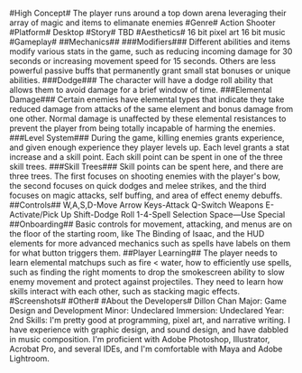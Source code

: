 #High Concept#
The player runs around a top down arena leveraging their array of
magic and items to elimanate enemies
#Genre#
Action Shooter
#Platform#
Desktop
#Story#
TBD
#Aesthetics#
16 bit pixel art
16 bit music
#Gameplay#
##Mechanics##
###Modifiers###
Different abilities and items modify various stats in the game,
such as reducing incoming damage for 30 seconds or increasing movement
speed for 15 seconds. Others are less powerful passive buffs that
permanently grant small stat bonuses or unique abilities.
###Dodge###
The character will have a dodge roll ability that allows them to avoid 
damage for a brief window of time.
###Elemental Damage###
Certain enemies have elemental types that indicate they take reduced damage
from attacks of the same element and bonus damage from one other. Normal damage
is unaffected by these elemental resistances to prevent the player from being
totally incapable of harming the enemies.
###Level System###
During the game, killing enemies grants experience, and given enough experience
they player levels up. Each level grants a stat increase and a skill point. Each
skill point can be spent in one of the three skill trees.
###Skill Trees###
Skill points can be spent here, and there are three trees. The first focuses on 
shooting enemies with the player's bow, the second focuses on quick dodges and melee
strikes, and the third focuses on magic attacks, self buffing, and area of effect 
enemy debuffs.
##Controls##
W,A,S,D-Move
Arrow Keys-Attack
Q-Switch Weapons
E-Activate/Pick Up
Shift-Dodge Roll
1-4-Spell Selection
Space—Use Special
##Onboarding##
Basic controls for movement, attacking, and menus are on the floor of the starting room,
like The Binding of Isaac, and the HUD elements for more advanced mechanics such as spells
have labels on them for what button triggers them. 
##Player Learning##
The player needs to learn elemental matchups such as fire < water, how to efficiently use spells, 
such as finding the right moments to drop the smokescreen ability to slow enemy movement and protect
against projectiles. They need to learn how skills interact with each other, such as stacking magic effects.
#Screenshots#
#Other#
#About the Developers#
Dillon Chan
Major: Game Design and Development
Minor: Undeclared
Immersion: Undeclared
Year: 2nd
Skills: I'm pretty good at programming, pixel art, and narrative writing. I have experience
with graphic design, and sound design, and have dabbled in music composition.
I'm proficient with Adobe Photoshop, Illustrator, Acrobat Pro, and several IDEs,
and I'm comfortable with Maya and Adobe Lightroom.

